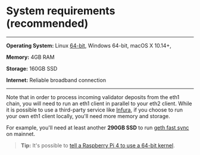 # System requirements (recommended)

-----------------
**Operating System:** Linux [64-bit](https://en.wikipedia.org/wiki/64-bit_computing), Windows 64-bit, macOS X 10.14+,

**Memory:** 4GB RAM

**Storage:** 160GB SSD

**Internet:** Reliable broadband connection

----------------

Note that in order to process incoming validator deposits from the eth1 chain, you will need to run an eth1 client in parallel to your eth2 client. While it is possible to use a third-party service like [Infura](/infura-guide.md), if you choose to run your own eth1 client locally, you'll need more memory and storage.

For example, you'll need at least another **290GB SSD** to run [geth fast sync](/eth1.md) on mainnet.

> **Tip:** It's possible to [tell a Raspberry Pi 4 to use a 64-bit kernel](/pi-guide.md#10-64-bit-kernel).
